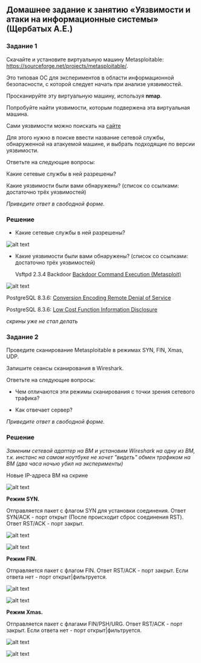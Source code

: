 ## Домашнее задание к занятию «Уязвимости и атаки на информационные системы» (Щербатых А.Е.)
### Задание 1
Скачайте и установите виртуальную машину Metasploitable: https://sourceforge.net/projects/metasploitable/.

Это типовая ОС для экспериментов в области информационной безопасности, с которой следует начать при анализе уязвимостей.

Просканируйте эту виртуальную машину, используя **nmap**.

Попробуйте найти уязвимости, которым подвержена эта виртуальная машина.

Сами уязвимости можно поискать на [сайте](https://www.exploit-db.com/.)

Для этого нужно в поиске ввести название сетевой службы, обнаруженной на атакуемой машине, и выбрать подходящие по версии уязвимости.

Ответьте на следующие вопросы:

Какие сетевые службы в ней разрешены?

Какие уязвимости были вами обнаружены? (список со ссылками: достаточно трёх уязвимостей)

*Приведите ответ в свободной форме.*

### Решение
- Какие сетевые службы в ней разрешены?
  
![alt text](Pictures/Pic01.jpg)
  
- Какие уязвимости были вами обнаружены? (список со ссылками: достаточно трёх уязвимостей)

  Vsftpd 2.3.4 Backdoor [Backdoor Command Execution (Metasploit)](https://www.exploit-db.com/exploits/17491)

![alt text](Pictures/Pic02.jpg)

PostgreSQL 8.3.6: [Conversion Encoding Remote Denial of Service](https://www.exploit-db.com/exploits/32849)

  PostgreSQL 8.3.6: [Low Cost Function Information Disclosure](https://www.exploit-db.com/exploits/32847)

  *скрины уже не стал делать*
  
### Задание 2

Проведите сканирование Metasploitable в режимах SYN, FIN, Xmas, UDP.

Запишите сеансы сканирования в Wireshark.

Ответьте на следующие вопросы:

- Чем отличаются эти режимы сканирования с точки зрения сетевого трафика?

- Как отвечает сервер?

*Приведите ответ в свободной форме.*

### Решение

*Заменим сетевой адаптер на ВМ и установим Wireshark на одну из ВМ, т.к. инстанс на самом ноутбуке не хочет "видеть" обмен трафиком на ВМ (два часа ночью убил на эксперименты)*

Новые IP-адреса ВМ на скрине

![alt text](Pictures/Pic06.jpg)

**Режим SYN.**

Отправляется пакет с флагом SYN для установки соединения. Ответ SYN/ACK - порт открыт (После происходит сброс соединения RST). Ответ RST/ACK - порт закрыт.

![alt text](Pictures/Pic07.jpg)

![alt text](Pictures/Pic08.jpg)

**Режим FIN.**

Отправляется пакет с флагом FIN. Ответ RST/ACK - порт закрыт. Если ответа нет - порт открыт|фильтруется.

![alt text](Pictures/Pic09.jpg)

![alt text](Pictures/Pic010.jpg)

**Режим Xmas.**

Отправляется пакет с флагами FIN/PSH/URG. Ответ RST/ACK - порт закрыт. Если ответа нет - порт открыт|фильтруется.

![alt text](Pictures/Pic012.jpg)

![alt text](Pictures/Pic011.jpg)
